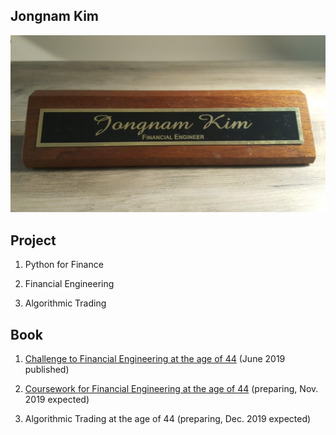 

## Jongnam Kim

![](20191002_134135.jpg) 

## Project

1. Python for Finance

1. Financial Engineering

1. Algorithmic Trading

## Book

1. [Challenge to Financial Engineering at the age of 44](https://www.amazon.com/My-Challenge-Financial-Engineering-age/dp/1097371832/ref=sr_1_2?keywords=financial+engineering+at+the+age+of+44&qid=1570423682&sr=8-2) (June 2019 published)

1. [Coursework for Financial Engineering at the age of 44](https://wikidocs.net/31740) (preparing, Nov. 2019 expected)
1. Algorithmic Trading at the age of 44 (preparing, Dec. 2019 expected)
